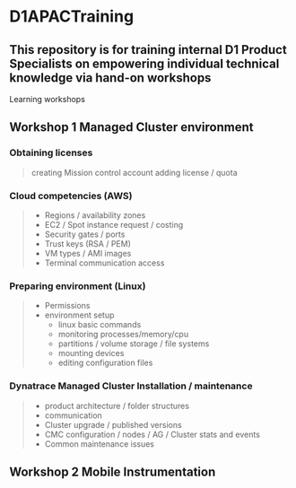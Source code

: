 # D1APACTraining

## This repository is for training internal D1 Product Specialists on empowering individual technical knowledge via hand-on workshops

Learning workshops

## Workshop 1 Managed Cluster environment

  ### Obtaining licenses
  > creating Mission control account
  > adding license / quota

  ### Cloud competencies (AWS)
  > - Regions / availability zones
  > - EC2 / Spot instance request / costing
  > - Security gates / ports 
  > - Trust keys (RSA / PEM)
  > - VM types / AMI images
  > - Terminal communication access

  ### Preparing environment (Linux)
  > - Permissions
  > - environment setup
  >   - linux basic commands 
  >   - monitoring processes/memory/cpu 
  >   - partitions / volume storage / file systems
  >   - mounting devices
  >   - editing configuration files

  ### Dynatrace Managed Cluster Installation / maintenance
  > - product architecture / folder structures
  > - communication 
  > - Cluster upgrade / published versions
  > - CMC configuration / nodes / AG / Cluster stats and events
  > - Common maintenance issues

## Workshop 2 Mobile Instrumentation


